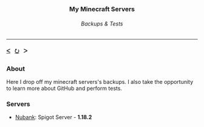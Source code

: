 <h3 align="center">My Minecraft Servers</h3>
<h6 align="center">Backups & Tests</h6>

---

#### <a href="https://github.com/orgs/free-workspace/repositories">ᐸ</a>   <a href="https://github.com/free-workspace/MinecraftServers">⭮</a>   ᐳ

### About
Here I drop off my minecraft servers's backups. I also take the opportunity to learn more about GitHub and perform tests.

### Servers
- <a href="https://github.com/free-workspace/MinecraftServers/tree/main/Nubank">Nubank</a>: Spigot Server - <b>1.18.2</b>
